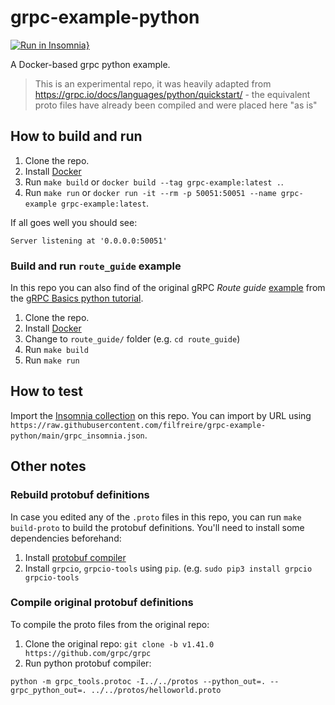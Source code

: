 # grpc-example-python

[![Run in Insomnia}](https://insomnia.rest/images/run.svg)](https://insomnia.rest/run/?label=filfreire%2Fgrpc-example-python&uri=https%3A%2F%2Fraw.githubusercontent.com%2Ffilfreire%2Fgrpc-example-python%2Fmain%2Fgrpc_insomnia.json)

A Docker-based grpc python example.

> This is an experimental repo, it was heavily adapted from https://grpc.io/docs/languages/python/quickstart/ - the equivalent proto files have already been compiled and were placed here "as is"

## How to build and run

1. Clone the repo.
2. Install [Docker](https://docs.docker.com/get-docker/)
3. Run `make build` or `docker build --tag grpc-example:latest .`.
4. Run `make run` or `docker run -it --rm -p 50051:50051 --name grpc-example grpc-example:latest`.

If all goes well you should see:

```shell
Server listening at '0.0.0.0:50051'
```

### Build and run `route_guide` example

In this repo you can also find of the original gRPC *Route guide* [example](https://github.com/grpc/grpc/tree/v1.41.0/examples/python/route_guide) from the [gRPC Basics python tutorial](https://grpc.io/docs/languages/python/basics/).

1. Clone the repo.
2. Install [Docker](https://docs.docker.com/get-docker/)
3. Change to `route_guide/` folder (e.g. `cd route_guide`)
4. Run `make build`
5. Run `make run`

## How to test

Import the [Insomnia collection](./grpc_insomnia.json) on this repo. You can import by URL using `https://raw.githubusercontent.com/filfreire/grpc-example-python/main/grpc_insomnia.json`.

## Other notes

### Rebuild protobuf definitions

In case you edited any of the `.proto` files in this repo, you can run `make build-proto` to build the protobuf definitions. You'll need to install some dependencies beforehand:

1. Install [protobuf compiler](https://grpc.io/docs/protoc-installation/)
2. Install `grpcio`, `grpcio-tools` using `pip`. (e.g. `sudo pip3 install grpcio grpcio-tools`

### Compile original protobuf definitions 

To compile the proto files from the original repo:

1. Clone the original repo: `git clone -b v1.41.0 https://github.com/grpc/grpc`
2. Run python protobuf compiler:

```shell
python -m grpc_tools.protoc -I../../protos --python_out=. --grpc_python_out=. ../../protos/helloworld.proto
```
